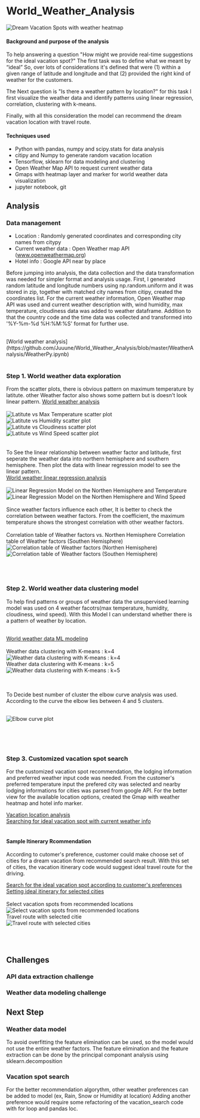 # World_Weather_Analysis

![Dream Vacation Spots with weather heatmap](https://github.com/Juuune/World_Weather_Analysis/blob/master/image/Heatmap_Hotel.PNG)

#### Background and purpose of the analysis
To help answering a question "How might we provide real-time suggestions for the ideal vacation spot?" The first task was to define what we meant by “ideal” 
So, over lots of considerations it's defined that were (1) within a given range of latitude and longitude and that (2) provided the right kind of weather for the customers.</br>

The Next question is "Is there a weather pattern by location?" for this task I first visualize the weather data and identify patterns using linear regression, correlation, clustering with k-means. </br>

Finally, with all this consideration the model can recommend the dream vacation location with travel route. 

#### Techniques used
- Python with pandas, numpy and scipy.stats for data analysis <br/>
- citipy and Numpy to generate random vacation location <br/>
- Tensorflow, sklearn for data modeling and clustering<br/> 
- Open Weather Map API to request current weather data <br/>
- Gmaps with heatmap layer and marker for world weather data visualization <br/>
- jupyter notebook, git 

## Analysis 

### Data management
- Location : Randomly generated coordinates and corresponding city names from citypy </br>
- Current weather data : Open Weather map API (www.openweathermap.org)</br>
- Hotel info : Google API near by place </br>

Before jumping into analysis, the data collection and the data transformation was needed for simpler format and analysis usage. 
First, I generated random latitude and longitude numbers using np.random.uniform and it was stored in zip, together with matched city names from citipy, created the coordinates list. For the current weather information, Open Weather map API was used and current weather description with, wind humidity, max temperature, cloudiness data was added to weather dataframe. Addition to that the country code and the time data was collected and transformed into '%Y-%m-%d %H:%M:%S' format for further use. </br>

</br>
[World weather analysis](https://github.com/Juuune/World_Weather_Analysis/blob/master/WeatherAnalysis/WeatherPy.ipynb)</br>
</br>

### Step 1. World weather data exploration   

From the scatter plots, there is obvious pattern on maximum temperature by latitute. other Weather factor also shows some pattern but is doesn't look linear pattern. 
[World weather analysis](https://github.com/Juuune/World_Weather_Analysis/blob/master/WeatherAnalysis/WeatherPy.ipynb)</br>
</br>
![Latitute vs Max Temperature scatter plot](https://github.com/Juuune/World_Weather_Analysis/blob/master/image/CityLatitudenTemp.png)</br>
![Latitute vs Humidity scatter plot](https://github.com/Juuune/World_Weather_Analysis/blob/master/image/CityLatitudenHumidity.png)</br>
![Latitute vs Cloudiness scatter plot](https://github.com/Juuune/World_Weather_Analysis/blob/master/image/CityLatitudenCloud.png)</br>
![Latitute vs Wind Speed scatter plot](https://github.com/Juuune/World_Weather_Analysis/blob/master/image/CityLatitudenWindSpeed.png)</br>
</br>
</br>
To See the linear relationship between weather factor and latitude, first seperate the weather data into northern hemisphere and southern hemisphere. Then plot the data with linear regression model to see the linear pattern. </br>
[World weather linear regression analysis](https://github.com/Juuune/World_Weather_Analysis/blob/master/WeatherAnalysis/WorldWeather_Regression.ipynb)</br>
</br>
![Linear Regression Model on the Northen Hemisphere and Temperature](https://github.com/Juuune/World_Weather_Analysis/blob/master/image/Regression_North_Temp.PNG)</br>
![Linear Regression Model on the Northen Hemisphere and Wind Speed](https://github.com/Juuune/World_Weather_Analysis/blob/master/image/Regression_North_Wind.PNG)</br>
</br>
Since weather factors influence each other, It is better to check the correlation between weather factors. From the coefficient, the maximum temperature shows the strongest correlation with other weather factors. </br>
</br>
Correlation table of Weather factors vs. Northen Hemisphere                     Correlation table of Weather factors (Southen Hemisphere)</br>
![Correlation table of Weather factors (Northen Hemisphere)](https://github.com/Juuune/World_Weather_Analysis/blob/master/image/Correlation_North_Weather.PNG)
![Correlation table of Weather factors (Southen Hemisphere)](https://github.com/Juuune/World_Weather_Analysis/blob/master/image/Correlation_South_Weather.PNG)</br>
</br>
</br>
</br>


### Step 2. World weather data clustering model 

To help find patterns or groups of weather data the unsupervised learning model was used on 4 weather facotrs(max temperature, humidity, cloudiness, wind speed). With this Model I can understand whether there is a pattern of weather by location. </br>
</br>

[World weather data ML modeling](https://github.com/Juuune/World_Weather_Analysis/blob/master/WeatherAnalysis/Weather_ML_Model.ipynb)</br>
</br>
Weather data clustering with K-means : k=4</br>
![Weather data clustering with K-means : k=4](https://github.com/Juuune/World_Weather_Analysis/blob/master/image/3D_plot_4clusters.PNG)</br>
Weather data clustering with K-means : k=5</br>
![Weather data clustering with K-means : k=5](https://github.com/Juuune/World_Weather_Analysis/blob/master/image/3D_plot_5clusters.PNG)</br>
</br>

</br>
To Decide best number of cluster the elbow curve analysis was used. According to the curve the elbow lies between 4 and 5 clusters. </br>
</br>

![Elbow curve plot](https://github.com/Juuune/World_Weather_Analysis/blob/master/image/ElbowCurve.PNG)</br>

</br>
</br>
</br>

### Step 3. Customized vacation spot search 

For the customized vacation spot recommendation, the lodging information and preferred weather input code was needed. 
From the customer's preferred temperature input the prefered city was selected and nearby lodging informations for cities was parsed from google API.
For the better view for the available location options, created the Gmap with weather heatmap and hotel info marker.</br>

[Vacation location analysis](https://github.com/Juuune/World_Weather_Analysis/blob/master/WeatherAnalysis/VacaionPy.ipynb)</br>
[Searching for ideal vacation spot with current weather info](https://github.com/Juuune/World_Weather_Analysis/blob/master/ItineraryAnalysis/Vacation_Search.ipynb) </br>
</br>
#### Sample Itinerary Rcommendation 

According to cutomer's preference, customer could make choose set of cities for a dream vacation from recommended search result. With this set of cities, the vacation itinerary code would suggest ideal travel route for the driving. </br>

[Search for the ideal vacation spot according to customer's preferences](https://github.com/Juuune/World_Weather_Analysis/blob/master/IternaryAnalysis/Vacation_Search.ipynb) </br>
[Setting ideal itinerary for selected cities](https://github.com/Juuune/World_Weather_Analysis/blob/master/IternaryAnalysis/Vacation_itinerary.ipynb)</br>
</br>
Select vacation spots from recommended locations</br>
![Select vacation spots from recommended locations](https://github.com/Juuune/World_Weather_Analysis/blob/master/image/Gmap_itinerary/WeatherPy_travel_map_markers.png)</br>
Travel route with selected citie</br>
![Travel route with selected cities](https://github.com/Juuune/World_Weather_Analysis/blob/master/image/Gmap_itinerary/WeatherPy_travel_map.png)</br>


</br>
</br>


## Challenges 

### API data extraction challenge

### Weather data modeling challenge



## Next Step 

### Weather data model 
To avoid overfitting the feature elimination can be used, so the model would not use the entire weather factors. 
The feature elimination and the feature extraction can be done by the principal componant analysis using sklearn.decomposition 

### Vacation spot search 
For the better recommendation algorythm, other weather preferences can be added to model (ex, Rain, Snow or Humidity at location) 
Adding another preference would require some refactoring of the vacation_search code with for loop and pandas loc. 
